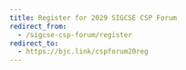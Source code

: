 ```yaml
---
title: Register for 2029 SIGCSE CSP Forum
redirect_from:
  - /sigcse-csp-forum/register
redirect_to:
  - https://bjc.link/cspforum20reg
---
```

